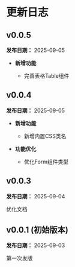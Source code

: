 # 更新日志

## v0.0.5

**发布日期：** 2025-09-05

- **新增功能**

  - 完善表格Table组件


## v0.0.4

**发布日期：** 2025-09-05

- **新增功能**

  - 新增内置CSS类名

- **功能优化**

  - 优化Form组件类型

## v0.0.3

**发布日期：** 2025-09-04

优化文档


## v0.0.1 (初始版本)

**发布日期：** 2025-09-03

第一次发版